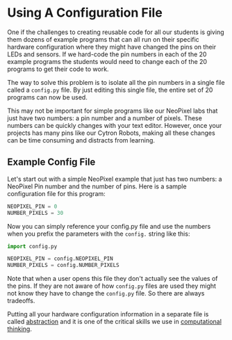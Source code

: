 # Using A Configuration File

One if the challenges to creating reusable code for all our students
is giving them dozens of example programs that can all run
on their specific hardware configuration where they might
have changed the pins on their LEDs and sensors.  If
we hard-code the pin numbers in each of the 20 example
programs the students would need to change each
of the 20 programs to get their code to work.

The way to solve this problem is to isolate all the pin numbers
in a single file called a ```config.py``` file.  By just editing
this single file, the entire set of 20 programs can now be used.

This may not be important for simple programs like our NeoPixel
labs that just have two numbers: a pin number and a number of pixels.
These numbers can be quickly changes with your text editor.  However, once
your projects has many pins like our Cytron Robots, making all these
changes can be time consuming and distracts from learning.

## Example Config File

Let's start out with a simple NeoPixel example that just has two numbers:
a NeoPixel Pin number and the number of pins.  Here is a sample configuration
file for this program:

```python
NEOPIXEL_PIN = 0
NUMBER_PIXELS = 30
```

Now you can simply reference your config.py file and use the numbers when you
prefix the parameters with the `config.` string like this:

```python
import config.py

NEOPIXEL_PIN = config.NEOPIXEL_PIN
NUMBER_PIXELS = config.NUMBER_PIXELS
```

Note that when a user opens this file they don't actually see the values of the pins.
If they are not aware of how `config.py` files are used they might not
know they have to change the `config.py` file.  So there are always tradeoffs.

Putting all your hardware configuration information in a separate file is called [abstraction](../glossary.md#abstraction) and it is one of the critical skills we use in [computational thinking](../misc/glossary.md#computational-thinking).